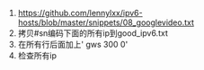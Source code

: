 1. https://github.com/lennylxx/ipv6-hosts/blob/master/snippets/08_googlevideo.txt
2. 拷贝#sn编码下面的所有ip到good_ipv6.txt
3. 在所有行后面加上' gws 300 0'
4. 检查所有ip